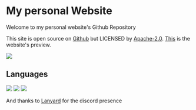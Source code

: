 # My personal Website
Welcome to my personal website's Github Repository

This site is open source on [Github](https://github.com/falsisdev/site) but LICENSED by [Apache-2.0](https://apache.com).
[This](https://dev.falsisdev.ga/) is the website's preview.

<a href="https://falsisdev.ga"><img src="https://cdn.discordapp.com/attachments/539846437203214358/864536289121533962/preview.gif"></a>

## Languages

<a href="https://falsisdev.ga"><img src="https://img.shields.io/badge/Node.js-181a22?style=for-the-badge&logo=node.js&logoColor=green"></a> <a href="https://falsisdev.ga"><img src="https://img.shields.io/badge/EJS-181a22?style=for-the-badge&logo=html5&logoColor=orange"></a> <a href="https://falsisdev.ga"><img src="https://img.shields.io/badge/CSS-181a22?style=for-the-badge&logo=css3&logoColor=blue"></a>

And thanks to [Lanyard](https://github.com/Phineas/lanyard) for the discord presence
